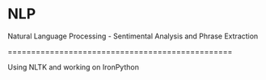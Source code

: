 NLP
===

Natural Language Processing - Sentimental Analysis and Phrase Extraction

================================================

Using NLTK and working on IronPython
